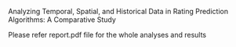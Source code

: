 Analyzing Temporal, Spatial, and Historical Data in Rating Prediction Algorithms: A Comparative Study

Please refer report.pdf file for the whole analyses and results